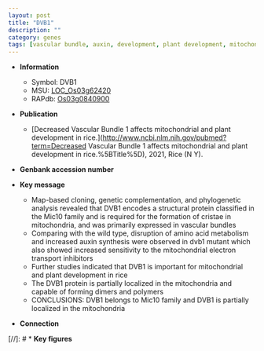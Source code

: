 ```yaml
---
layout: post
title: "DVB1"
description: ""
category: genes
tags: [vascular bundle, auxin, development, plant development, mitochondria, map-based cloning]
---
```


* **Information**  
    + Symbol: DVB1  
    + MSU: [LOC_Os03g62420](http://rice.uga.edu/cgi-bin/ORF_infopage.cgi?orf=LOC_Os03g62420)  
    + RAPdb: [Os03g0840900](https://rapdb.dna.affrc.go.jp/locus/?name=Os03g0840900)  

* **Publication**  
    + [Decreased Vascular Bundle 1 affects mitochondrial and plant development in rice.](http://www.ncbi.nlm.nih.gov/pubmed?term=Decreased Vascular Bundle 1 affects mitochondrial and plant development in rice.%5BTitle%5D), 2021, Rice (N Y).

* **Genbank accession number**  

* **Key message**  
    + Map-based cloning, genetic complementation, and phylogenetic analysis revealed that DVB1 encodes a structural protein classified in the Mic10 family and is required for the formation of cristae in mitochondria, and was primarily expressed in vascular bundles
    + Comparing with the wild type, disruption of amino acid metabolism and increased auxin synthesis were observed in dvb1 mutant which also showed increased sensitivity to the mitochondrial electron transport inhibitors
    + Further studies indicated that DVB1 is important for mitochondrial and plant development in rice
    + The DVB1 protein is partially localized in the mitochondria and capable of forming dimers and polymers
    + CONCLUSIONS: DVB1 belongs to Mic10 family and DVB1 is partially localized in the mitochondria

* **Connection**  

[//]: # * **Key figures**  


